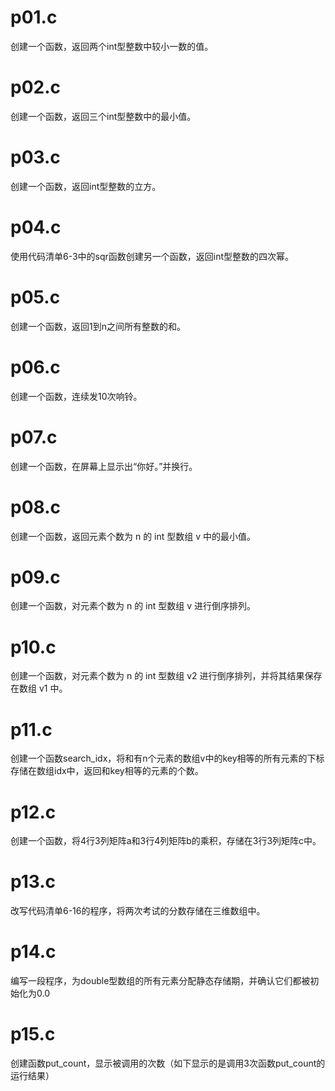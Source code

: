# p01.c
创建一个函数，返回两个int型整数中较小一数的值。

# p02.c
创建一个函数，返回三个int型整数中的最小值。

# p03.c
创建一个函数，返回int型整数的立方。

# p04.c
使用代码清单6-3中的sqr函数创建另一个函数，返回int型整数的四次幂。

# p05.c
创建一个函数，返回1到n之间所有整数的和。

# p06.c
创建一个函数，连续发10次响铃。

# p07.c
创建一个函数，在屏幕上显示出“你好。”并换行。

# p08.c
创建一个函数，返回元素个数为 n 的 int 型数组
 v 中的最小值。

# p09.c
创建一个函数，对元素个数为 n 的 int 型数组 v 进行倒序排列。

# p10.c
创建一个函数，对元素个数为 n 的 int 型数组 v2 进行倒序排列，并将其结果保存在数组 v1 中。

# p11.c
创建一个函数search_idx，将和有n个元素的数组v中的key相等的所有元素的下标存储在数组idx中，返回和key相等的元素的个数。

# p12.c
创建一个函数，将4行3列矩阵a和3行4列矩阵b的乘积，存储在3行3列矩阵c中。

# p13.c
改写代码清单6-16的程序，将两次考试的分数存储在三维数组中。

# p14.c
编写一段程序，为double型数组的所有元素分配静态存储期，并确认它们都被初始化为0.0

# p15.c
创建函数put_count，显示被调用的次数（如下显示的是调用3次函数put_count的运行结果）
